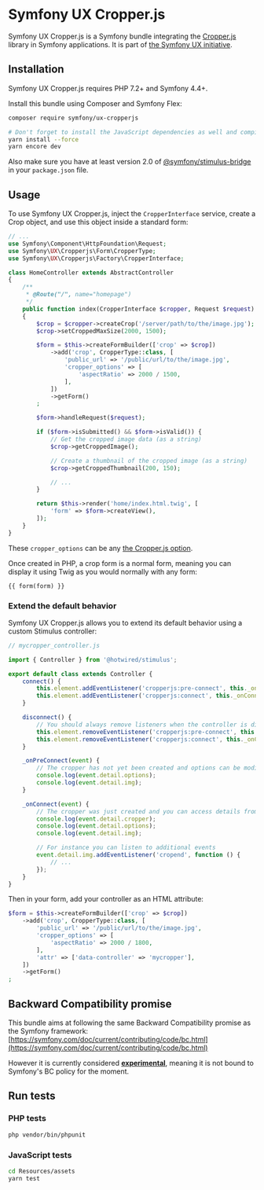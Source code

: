 # Symfony UX Cropper.js

Symfony UX Cropper.js is a Symfony bundle integrating the [Cropper.js](https://fengyuanchen.github.io/cropperjs/)
library in Symfony applications. It is part of [the Symfony UX initiative](https://symfony.com/ux).

## Installation

Symfony UX Cropper.js requires PHP 7.2+ and Symfony 4.4+.

Install this bundle using Composer and Symfony Flex:

```sh
composer require symfony/ux-cropperjs

# Don't forget to install the JavaScript dependencies as well and compile
yarn install --force
yarn encore dev
```

Also make sure you have at least version 2.0 of [@symfony/stimulus-bridge](https://github.com/symfony/stimulus-bridge)
in your `package.json` file.

## Usage

To use Symfony UX Cropper.js, inject the `CropperInterface` service,
create a Crop object, and use this object inside a standard form:

```php
// ...
use Symfony\Component\HttpFoundation\Request;
use Symfony\UX\Cropperjs\Form\CropperType;
use Symfony\UX\Cropperjs\Factory\CropperInterface;

class HomeController extends AbstractController
{
    /**
     * @Route("/", name="homepage")
     */
    public function index(CropperInterface $cropper, Request $request): Response
    {
        $crop = $cropper->createCrop('/server/path/to/the/image.jpg');
        $crop->setCroppedMaxSize(2000, 1500);

        $form = $this->createFormBuilder(['crop' => $crop])
            ->add('crop', CropperType::class, [
                'public_url' => '/public/url/to/the/image.jpg',
                'cropper_options' => [
                    'aspectRatio' => 2000 / 1500,
                ],
            ])
            ->getForm()
        ;

        $form->handleRequest($request);

        if ($form->isSubmitted() && $form->isValid()) {
            // Get the cropped image data (as a string)
            $crop->getCroppedImage();

            // Create a thumbnail of the cropped image (as a string)
            $crop->getCroppedThumbnail(200, 150);

            // ...
        }

        return $this->render('home/index.html.twig', [
            'form' => $form->createView(),
        ]);
    }
}
```

These `cropper_options` can be any [the Cropper.js option](https://github.com/fengyuanchen/cropperjs/blob/main/README.md#options).

Once created in PHP, a crop form is a normal form, meaning you can display it using Twig
as you would normally with any form:

```twig
{{ form(form) }}
```

### Extend the default behavior

Symfony UX Cropper.js allows you to extend its default behavior using a custom Stimulus controller:

```js
// mycropper_controller.js

import { Controller } from '@hotwired/stimulus';

export default class extends Controller {
    connect() {
        this.element.addEventListener('cropperjs:pre-connect', this._onPreConnect);
        this.element.addEventListener('cropperjs:connect', this._onConnect);
    }

    disconnect() {
        // You should always remove listeners when the controller is disconnected to avoid side effects
        this.element.removeEventListener('cropperjs:pre-connect', this._onConnect);
        this.element.removeEventListener('cropperjs:connect', this._onConnect);
    }

    _onPreConnect(event) {
        // The cropper has not yet been created and options can be modified
        console.log(event.detail.options);
        console.log(event.detail.img);
    }

    _onConnect(event) {
        // The cropper was just created and you can access details from the event
        console.log(event.detail.cropper);
        console.log(event.detail.options);
        console.log(event.detail.img);

        // For instance you can listen to additional events
        event.detail.img.addEventListener('cropend', function () {
            // ...
        });
    }
}
```

Then in your form, add your controller as an HTML attribute:

```php
$form = $this->createFormBuilder(['crop' => $crop])
    ->add('crop', CropperType::class, [
        'public_url' => '/public/url/to/the/image.jpg',
        'cropper_options' => [
            'aspectRatio' => 2000 / 1800,
        ],
        'attr' => ['data-controller' => 'mycropper'],
    ])
    ->getForm()
;
```

## Backward Compatibility promise

This bundle aims at following the same Backward Compatibility promise as the Symfony framework:
[https://symfony.com/doc/current/contributing/code/bc.html](https://symfony.com/doc/current/contributing/code/bc.html)

However it is currently considered
[**experimental**](https://symfony.com/doc/current/contributing/code/experimental.html),
meaning it is not bound to Symfony's BC policy for the moment.

## Run tests

### PHP tests

```sh
php vendor/bin/phpunit
```

### JavaScript tests

```sh
cd Resources/assets
yarn test
```
